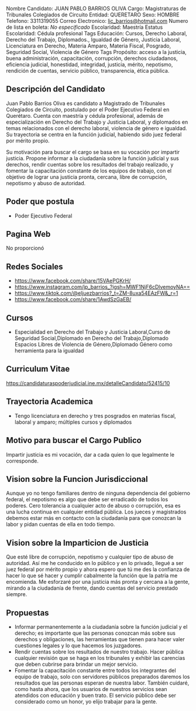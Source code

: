 Nombre Candidato: JUAN PABLO BARRIOS OLIVA
Cargo: Magistraturas de Tribunales Colegiados de Circuito
Entidad: QUERETARO
Sexo: HOMBRE
Telefono: 3311319055
Correo Electronico: lic_barrios@hotmail.com
Numero de lista en boleta: *No especificado*
Escolaridad: Maestría
Estatus Escolaridad: Cédula profesional
Tags Educación: Cursos, Derecho Laboral, Derecho del Trabajo, Diplomados., Igualdad de Género, Justicia Laboral, Licenciatura en Derecho, Materia Amparo, Materia Fiscal, Posgrado, Seguridad Social, Violencia de Género
Tags Propósito: acceso a la justicia, buena administración, capacitación, corrupción, derechos ciudadanos, eficiencia judicial, honestidad, integridad, justicia, mérito, nepotismo, rendición de cuentas, servicio público, transparencia, ética pública.


## Descripción del Candidato 

Juan Pablo Barrios Oliva es candidato a Magistrado de Tribunales Colegiados de Circuito, postulado por el Poder Ejecutivo Federal en Querétaro. Cuenta con maestría y cédula profesional, además de especialización en Derecho del Trabajo y Justicia Laboral, y diplomados en temas relacionados con el derecho laboral, violencia de género e igualdad. Su trayectoria se centra en la función judicial, habiendo sido juez federal por mérito propio.

Su motivación para buscar el cargo se basa en su vocación por impartir justicia. Propone informar a la ciudadanía sobre la función judicial y sus derechos, rendir cuentas sobre los resultados del trabajo realizado, y fomentar la capacitación constante de los equipos de trabajo, con el objetivo de lograr una justicia pronta, cercana, libre de corrupción, nepotismo y abuso de autoridad.


## Poder que postula

- Poder Ejecutivo Federal


## Pagina Web

No proporcionó


## Redes Sociales

- https://www.facebook.com/share/15VAePGKrH/
- https://www.instagram.com/jp_barrios_?igsh=MWF1NjF6cDlvemoyNA==
- https://www.tiktok.com/@eljuezbarrios?_t=ZM-8uxa54EAzFW&_r=1
- https://www.facebook.com/share/1AwdSzGaEB/


## Cursos

- Especialidad en Derecho del Trabajo y Justicia Laboral,Curso de Seguridad Social,Diplomado en Derecho del Trabajo,Diplomado Espacios Libres de Violencia de Género,Diplomado Género como herramienta para la igualdad


## Curriculum Vitae

https://candidaturaspoderjudicial.ine.mx/detalleCandidato/52415/10


## Trayectoria Academica

- Tengo licenciatura en derecho y tres posgrados en materias fiscal, laboral y amparo; múltiples cursos y diplomados


## Motivo para buscar el Cargo Publico

Impartir justicia es mi vocación, dar a cada quien lo que legalmente le corresponde.


## Vision sobre la Funcion Jurisdiccional

Aunque yo no tengo familiares dentro de ninguna dependencia del gobierno federal, el nepotismo es algo que debe ser erradicado de todos los poderes. Cero tolerancia a cualquier acto de abuso o corrupción, esa es una lucha continua en cualquier entidad pública. Los jueces y magistrados debemos estar más en contacto con la ciudadanía para que conozcan la labor y pidan cuentas de ella en todo tiempo.


## Vision sobre la Imparticion de Justicia

Que esté libre de corrupción, nepotismo y cualquier tipo de abuso de autoridad. Así me he conducido en lo público y en lo privado, llegué a ser juez federal por mérito propio y ahora espero que tú me des la confianza de hacer lo que sé hacer y cumplir cabalmente la función que la patria me encomienda. Me esforzaré por una justicia más pronta y cercana a la gente, mirando a la ciudadanía de frente, dando cuentas del servicio prestado siempre.


## Propuestas

- Informar permanentemente a la ciudadanía sobre la función judicial y el derecho; es importante que las personas conozcan más sobre sus derechos y obligaciones, las herramientas que tienen para hacer valer cuestiones legales y lo que hacemos los juzgadores.
- Rendir cuentas sobre los resultados de nuestro trabajo. Hacer pública cualquier revisión que se haga en los tribunales y exhibir las carencias que deben cubrirse para brindar un mejor servicio.
- Fomentar la capacitación constante entre todos los integrantes del equipo de trabajo, solo con servidores públicos preparados daremos los resultados que las personas esperan de nuestra labor. También cuidaré, como hasta ahora, que los usuarios de nuestros servicios sean atendidos con educación y buen trato. El servicio público debe ser considerado como un honor, yo elijo trabajar para la gente.

